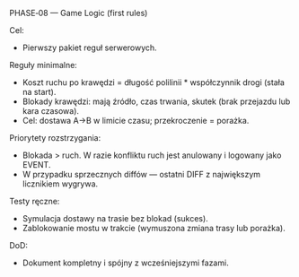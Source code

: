 PHASE‑08 — Game Logic (first rules)

Cel:
- Pierwszy pakiet reguł serwerowych.

Reguły minimalne:
- Koszt ruchu po krawędzi = długość polilinii * współczynnik drogi (stała na start).  
- Blokady krawędzi: mają źródło, czas trwania, skutek (brak przejazdu lub kara czasowa).  
- Cel: dostawa A→B w limicie czasu; przekroczenie = porażka.

Priorytety rozstrzygania:
- Blokada > ruch. W razie konfliktu ruch jest anulowany i logowany jako EVENT.  
- W przypadku sprzecznych diffów — ostatni DIFF z największym licznikiem wygrywa.

Testy ręczne:
- Symulacja dostawy na trasie bez blokad (sukces).  
- Zablokowanie mostu w trakcie (wymuszona zmiana trasy lub porażka).

DoD:
- Dokument kompletny i spójny z wcześniejszymi fazami.
